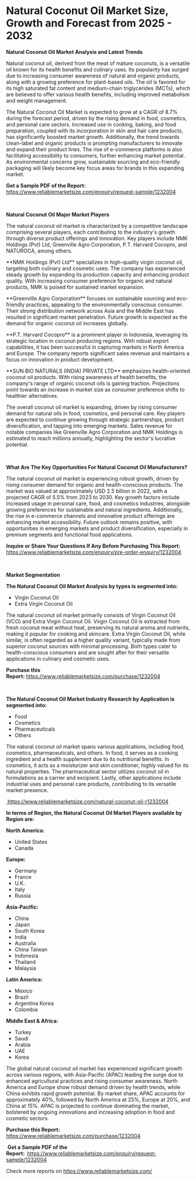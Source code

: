 <p><h1>Natural Coconut Oil Market Size, Growth and Forecast from 2025 - 2032</h1></p><p><strong>Natural Coconut Oil Market Analysis and Latest Trends</strong></p>
<p><p>Natural coconut oil, derived from the meat of mature coconuts, is a versatile oil known for its health benefits and culinary uses. Its popularity has surged due to increasing consumer awareness of natural and organic products, along with a growing preference for plant-based oils. The oil is favored for its high saturated fat content and medium-chain triglycerides (MCTs), which are believed to offer various health benefits, including improved metabolism and weight management.</p><p>The Natural Coconut Oil Market is expected to grow at a CAGR of 8.7% during the forecast period, driven by the rising demand in food, cosmetics, and personal care sectors. Increased use in cooking, baking, and food preparation, coupled with its incorporation in skin and hair care products, has significantly boosted market growth. Additionally, the trend towards clean-label and organic products is prompting manufacturers to innovate and expand their product lines. The rise of e-commerce platforms is also facilitating accessibility to consumers, further enhancing market potential. As environmental concerns grow, sustainable sourcing and eco-friendly packaging will likely become key focus areas for brands in this expanding market.</p></p>
<p><strong>Get a Sample PDF of the Report:&nbsp;</strong> <a href="https://www.reliablemarketsize.com/enquiry/request-sample/1232004?utm_campaign=2271&utm_medium=2&utm_source=Github&utm_content=ia&utm_term=07042025&utm_id=natural-coconut-oil">https://www.reliablemarketsize.com/enquiry/request-sample/1232004</a></p>
<p>&nbsp;</p>
<p><strong>Natural Coconut Oil Major Market Players</strong></p>
<p><p>The natural coconut oil market is characterized by a competitive landscape comprising several players, each contributing to the industry's growth through diverse product offerings and innovation. Key players include NMK Holdings (Pvt) Ltd, Greenville Agro Corporation, P.T. Harvard Cocopro, and NATUROCA, among others.</p><p>**NMK Holdings (Pvt) Ltd** specializes in high-quality virgin coconut oil, targeting both culinary and cosmetic uses. The company has experienced steady growth by expanding its production capacity and enhancing product quality. With increasing consumer preference for organic and natural products, NMK is poised for sustained market expansion.</p><p>**Greenville Agro Corporation** focuses on sustainable sourcing and eco-friendly practices, appealing to the environmentally conscious consumer. Their strong distribution network across Asia and the Middle East has resulted in significant market penetration. Future growth is expected as the demand for organic coconut oil increases globally.</p><p>**P.T. Harvard Cocopro** is a prominent player in Indonesia, leveraging its strategic location in coconut-producing regions. With robust export capabilities, it has been successful in capturing markets in North America and Europe. The company reports significant sales revenue and maintains a focus on innovation in product development.</p><p>**SUN BIO NATURALS (INDIA) PRIVATE LTD** emphasizes health-oriented coconut oil products. With rising awareness of health benefits, the company's range of organic coconut oils is gaining traction. Projections point towards an increase in market size as consumer preference shifts to healthier alternatives.</p><p>The overall coconut oil market is expanding, driven by rising consumer demand for natural oils in food, cosmetics, and personal care. Key players are expected to continue growing through strategic partnerships, product diversification, and tapping into emerging markets. Sales revenue for notable companies like Greenville Agro Corporation and NMK Holdings is estimated to reach millions annually, highlighting the sector's lucrative potential.</p></p>
<p>&nbsp;</p>
<p><strong>What Are The Key Opportunities For Natural Coconut Oil Manufacturers?</strong></p>
<p><p>The natural coconut oil market is experiencing robust growth, driven by rising consumer demand for organic and health-conscious products. The market was valued at approximately USD 2.5 billion in 2022, with a projected CAGR of 5.5% from 2023 to 2030. Key growth factors include increased usage in personal care, food, and cosmetics industries, alongside growing preferences for sustainable and natural ingredients. Additionally, the rise in e-commerce channels and innovative product offerings are enhancing market accessibility. Future outlook remains positive, with opportunities in emerging markets and product diversification, especially in premium segments and functional food applications.</p></p>
<p><strong>Inquire or Share Your Questions If Any Before Purchasing This Report:</strong> <a href="https://www.reliablemarketsize.com/enquiry/pre-order-enquiry/1232004?utm_campaign=2271&utm_medium=2&utm_source=Github&utm_content=ia&utm_term=07042025&utm_id=natural-coconut-oil">https://www.reliablemarketsize.com/enquiry/pre-order-enquiry/1232004</a></p>
<p>&nbsp;</p>
<p><strong>Market Segmentation</strong></p>
<p><strong>The Natural Coconut Oil Market Analysis by types is segmented into:</strong></p>
<p><ul><li>Virgin Coconut Oil</li><li>Extra Virgin Coconut Oil</li></ul></p>
<p><p>The natural coconut oil market primarily consists of Virgin Coconut Oil (VCO) and Extra Virgin Coconut Oil. Virgin Coconut Oil is extracted from fresh coconut meat without heat, preserving its natural aroma and nutrients, making it popular for cooking and skincare. Extra Virgin Coconut Oil, while similar, is often regarded as a higher quality variant, typically made from superior coconut sources with minimal processing. Both types cater to health-conscious consumers and are sought after for their versatile applications in culinary and cosmetic uses.</p></p>
<p><strong>Purchase this Report:&nbsp;</strong><a href="https://www.reliablemarketsize.com/purchase/1232004?utm_campaign=2271&utm_medium=2&utm_source=Github&utm_content=ia&utm_term=07042025&utm_id=natural-coconut-oil">https://www.reliablemarketsize.com/purchase/1232004</a></p>
<p>&nbsp;</p>
<p><strong>The Natural Coconut Oil Market Industry Research by Application is segmented into:</strong></p>
<p><ul><li>Food</li><li>Cosmetics</li><li>Pharmaceuticals</li><li>Others</li></ul></p>
<p><p>The natural coconut oil market spans various applications, including food, cosmetics, pharmaceuticals, and others. In food, it serves as a cooking ingredient and a health supplement due to its nutritional benefits. In cosmetics, it acts as a moisturizer and skin conditioner, highly valued for its natural properties. The pharmaceutical sector utilizes coconut oil in formulations as a carrier and excipient. Lastly, other applications include industrial uses and personal care products, contributing to its versatile market presence.</p></p>
<p><a href="https://www.reliablemarketsize.com/natural-coconut-oil-r1232004?utm_campaign=2271&utm_medium=2&utm_source=Github&utm_content=ia&utm_term=07042025&utm_id=natural-coconut-oil">&nbsp;https://www.reliablemarketsize.com/natural-coconut-oil-r1232004</a></p>
<p><strong>In terms of Region, the Natural Coconut Oil Market Players available by Region are:</strong></p>
<p>
    <p> <strong> North America: </strong>
        <ul>
            <li>United States</li>
            <li>Canada</li>
        </ul>
        </p> 
    <p> <strong> Europe: </strong>
        <ul>
            <li>Germany</li>
            <li>France</li>
            <li>U.K.</li>
            <li>Italy</li>
            <li>Russia</li>
        </ul>
        </p> 
    <p> <strong> Asia-Pacific: </strong>
        <ul>
            <li>China</li>
            <li>Japan</li>
            <li>South Korea</li>
            <li>India</li>
            <li>Australia</li>
            <li>China Taiwan</li>
            <li>Indonesia</li>
            <li>Thailand</li>
            <li>Malaysia</li>
        </ul>
        </p> 
    <p> <strong> Latin America: </strong>
        <ul>
            <li>Mexico</li>
            <li>Brazil</li>
            <li>Argentina Korea</li>
            <li>Colombia</li>
        </ul>
        </p> 
    <p> <strong> Middle East & Africa: </strong>
        <ul>
            <li>Turkey</li>
            <li>Saudi</li>
            <li>Arabia</li>
            <li>UAE</li>
            <li>Korea</li>
        </ul>
    </p>
    </p>
<p><p>The global natural coconut oil market has experienced significant growth across various regions, with Asia-Pacific (APAC) leading the surge due to enhanced agricultural practices and rising consumer awareness. North America and Europe show robust demand driven by health trends, while China exhibits rapid growth potential. By market share, APAC accounts for approximately 40%, followed by North America at 25%, Europe at 20%, and China at 15%. APAC is projected to continue dominating the market, bolstered by ongoing innovations and increasing adoption in food and cosmetic sectors.</p></p>
<p><strong>Purchase this Report: </strong><a href="https://www.reliablemarketsize.com/purchase/1232004?utm_campaign=2271&utm_medium=2&utm_source=Github&utm_content=ia&utm_term=07042025&utm_id=natural-coconut-oil">https://www.reliablemarketsize.com/purchase/1232004</a></p>
<p>&nbsp;<strong>Get a Sample PDF of the Report:&nbsp;&nbsp;</strong><a href="https://www.reliablemarketsize.com/enquiry/request-sample/1232004?utm_campaign=2271&utm_medium=2&utm_source=Github&utm_content=ia&utm_term=07042025&utm_id=natural-coconut-oil">https://www.reliablemarketsize.com/enquiry/request-sample/1232004</a></p>
<p><strong></strong></p>
<p>Check more reports on <a href="https://www.reliablemarketsize.com/?utm_campaign=2271&utm_medium=2&utm_source=Github&utm_content=ia&utm_term=07042025&utm_id=natural-coconut-oil">https://www.reliablemarketsize.com/</a></p>